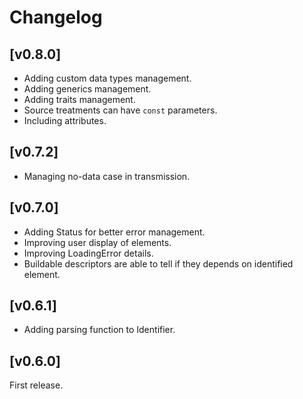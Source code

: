 
# Changelog

## [v0.8.0]

- Adding custom data types management.
- Adding generics management.
- Adding traits management.
- Source treatments can have `const` parameters.
- Including attributes.

## [v0.7.2]

- Managing no-data case in transmission.

## [v0.7.0]

- Adding Status for better error management.
- Improving user display of elements.
- Improving LoadingError details.
- Buildable descriptors are able to tell if they depends on identified element.

## [v0.6.1]

- Adding parsing function to Identifier.

## [v0.6.0]

First release.
